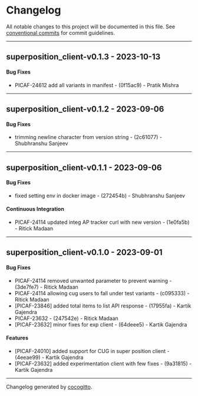 # Changelog
All notable changes to this project will be documented in this file. See [conventional commits](https://www.conventionalcommits.org/) for commit guidelines.

- - -
## superposition_client-v0.1.3 - 2023-10-13
#### Bug Fixes
- PICAF-24612 add all variants in manifest - (0f15ac9) - Pratik Mishra

- - -

## superposition_client-v0.1.2 - 2023-09-06
#### Bug Fixes
- trimming newline character from version string - (2c61077) - Shubhranshu Sanjeev

- - -

## superposition_client-v0.1.1 - 2023-09-06
#### Bug Fixes
- fixed setting env in docker image - (272454b) - Shubhranshu Sanjeev
#### Continuous Integration
- PICAF-24114 updated integ AP tracker curl with new version - (1e0fa5b) - Ritick Madaan

- - -

## superposition_client-v0.1.0 - 2023-09-01
#### Bug Fixes
- PICAF-24114 removed unwanted parameter to prevent warning - (3de7fe7) - Ritick Madaan
- PICAF-24114 allowing cug users to fall under test variants - (c095333) - Ritick Madaan
- [PICAF-23846] added total items to list API response - (17955fa) - Kartik Gajendra
- PICAF-23632 - (247542e) - Ritick Madaan
- [PICAF-23632] minor fixes for exp client - (64deee5) - Kartik Gajendra
#### Features
- [PICAF-24010] added support for CUG in super position client - (4eeae99) - Kartik Gajendra
- [PICAF-23632] added experimentation client with few fixes - (9a31815) - Kartik Gajendra

- - -

Changelog generated by [cocogitto](https://github.com/cocogitto/cocogitto).